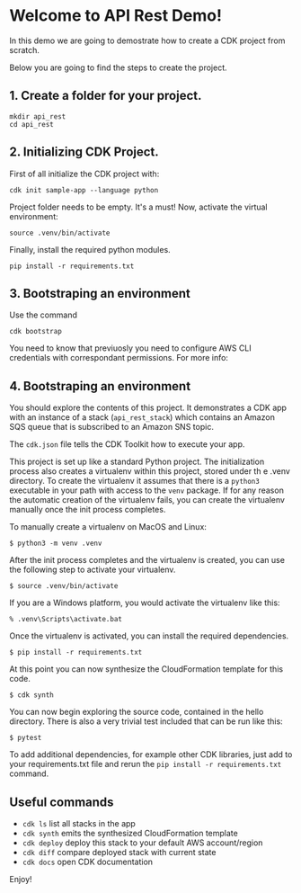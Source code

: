 
# Welcome to API Rest Demo!

In this demo we are going to demostrate how to create a CDK project from scratch.

Below you are going to find the steps to create the project.

## 1. Create a folder for your project.
```
mkdir api_rest
cd api_rest
```
## 2. Initializing CDK Project.
First of all initialize the CDK project with:
```
cdk init sample-app --language python
```
Project folder needs to be empty. It's a must!
Now, activate the virtual environment:
```
source .venv/bin/activate
```
Finally, install the required python modules.
```
pip install -r requirements.txt
```
## 3. Bootstraping an environment
Use the command 
```
cdk bootstrap
```
You need to know that previuosly you need to configure AWS CLI credentials with correspondant permissions. For more info: 

## 4. Bootstraping an environment





You should explore the contents of this project. It demonstrates a CDK app with an instance of a stack (`api_rest_stack`)
which contains an Amazon SQS queue that is subscribed to an Amazon SNS topic.

The `cdk.json` file tells the CDK Toolkit how to execute your app.

This project is set up like a standard Python project.  The initialization process also creates
a virtualenv within this project, stored under th e .venv directory.  To create the virtualenv
it assumes that there is a `python3` executable in your path with access to the `venv` package.
If for any reason the automatic creation of the virtualenv fails, you can create the virtualenv
manually once the init process completes.

To manually create a virtualenv on MacOS and Linux:

```
$ python3 -m venv .venv
```

After the init process completes and the virtualenv is created, you can use the following
step to activate your virtualenv.

```
$ source .venv/bin/activate
```

If you are a Windows platform, you would activate the virtualenv like this:

```
% .venv\Scripts\activate.bat
```

Once the virtualenv is activated, you can install the required dependencies.

```
$ pip install -r requirements.txt
```

At this point you can now synthesize the CloudFormation template for this code.

```
$ cdk synth
```

You can now begin exploring the source code, contained in the hello directory.
There is also a very trivial test included that can be run like this:

```
$ pytest
```

To add additional dependencies, for example other CDK libraries, just add to
your requirements.txt file and rerun the `pip install -r requirements.txt`
command.

## Useful commands

 * `cdk ls`          list all stacks in the app
 * `cdk synth`       emits the synthesized CloudFormation template
 * `cdk deploy`      deploy this stack to your default AWS account/region
 * `cdk diff`        compare deployed stack with current state
 * `cdk docs`        open CDK documentation

Enjoy!
